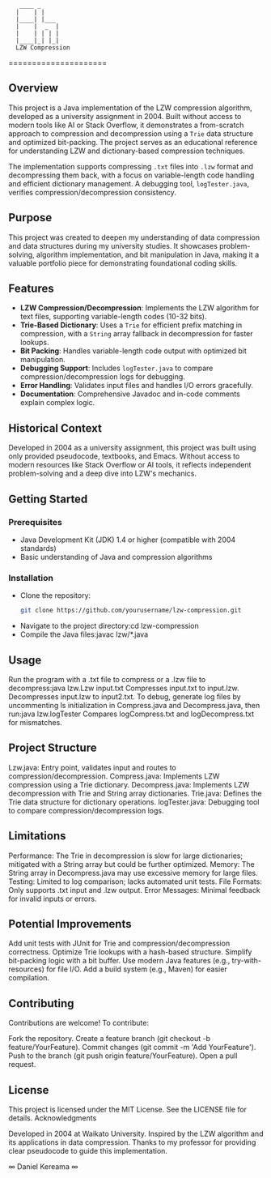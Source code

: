        ____ _          
      |    | |         
      |____| |___      
      |    |  _  |     
      |    | | | |     
      |____|_| |_|     
      LZW Compression
=====================

## Overview
This project is a Java implementation of the LZW compression algorithm, developed as a university assignment in 2004. Built without access to modern tools like AI or Stack Overflow, it demonstrates a from-scratch approach to compression and decompression using a `Trie` data structure and optimized bit-packing. The project serves as an educational reference for understanding LZW and dictionary-based compression techniques.

The implementation supports compressing `.txt` files into `.lzw` format and decompressing them back, with a focus on variable-length code handling and efficient dictionary management. A debugging tool, `logTester.java`, verifies compression/decompression consistency.

## Purpose
This project was created to deepen my understanding of data compression and data structures during my university studies. It showcases problem-solving, algorithm implementation, and bit manipulation in Java, making it a valuable portfolio piece for demonstrating foundational coding skills.

## Features
- **LZW Compression/Decompression**: Implements the LZW algorithm for text files, supporting variable-length codes (10-32 bits).
- **Trie-Based Dictionary**: Uses a `Trie` for efficient prefix matching in compression, with a `String` array fallback in decompression for faster lookups.
- **Bit Packing**: Handles variable-length code output with optimized bit manipulation.
- **Debugging Support**: Includes `logTester.java` to compare compression/decompression logs for debugging.
- **Error Handling**: Validates input files and handles I/O errors gracefully.
- **Documentation**: Comprehensive Javadoc and in-code comments explain complex logic.

## Historical Context
Developed in 2004 as a university assignment, this project was built using only provided pseudocode, textbooks, and Emacs. Without access to modern resources like Stack Overflow or AI tools, it reflects independent problem-solving and a deep dive into LZW's mechanics.

## Getting Started

### Prerequisites
- Java Development Kit (JDK) 1.4 or higher (compatible with 2004 standards)
- Basic understanding of Java and compression algorithms

### Installation
- Clone the repository:
   ```bash
   git clone https://github.com/yourusername/lzw-compression.git
- Navigate to the project directory:cd lzw-compression
- Compile the Java files:javac lzw/*.java



## Usage

Run the program with a .txt file to compress or a .lzw file to decompress:java lzw.Lzw input.txt
Compresses input.txt to input.lzw.
Decompresses input.lzw to input2.txt.
To debug, generate log files by uncommenting ls initialization in Compress.java and Decompress.java, then run:java lzw.logTester
Compares logCompress.txt and logDecompress.txt for mismatches.

## Project Structure

Lzw.java: Entry point, validates input and routes to compression/decompression.
Compress.java: Implements LZW compression using a Trie dictionary.
Decompress.java: Implements LZW decompression with Trie and String array dictionaries.
Trie.java: Defines the Trie data structure for dictionary operations.
logTester.java: Debugging tool to compare compression/decompression logs.

## Limitations

Performance: The Trie in decompression is slow for large dictionaries; mitigated with a String array but could be further optimized.
Memory: The String array in Decompress.java may use excessive memory for large files.
Testing: Limited to log comparison; lacks automated unit tests.
File Formats: Only supports .txt input and .lzw output.
Error Messages: Minimal feedback for invalid inputs or errors.

## Potential Improvements

Add unit tests with JUnit for Trie and compression/decompression correctness.
Optimize Trie lookups with a hash-based structure.
Simplify bit-packing logic with a bit buffer.
Use modern Java features (e.g., try-with-resources) for file I/O.
Add a build system (e.g., Maven) for easier compilation.

## Contributing
Contributions are welcome! To contribute:

Fork the repository.
Create a feature branch (git checkout -b feature/YourFeature).
Commit changes (git commit -m 'Add YourFeature').
Push to the branch (git push origin feature/YourFeature).
Open a pull request.

## License
This project is licensed under the MIT License. See the LICENSE file for details.
Acknowledgments

Developed in 2004 at Waikato University. 
Inspired by the LZW algorithm and its applications in data compression.
Thanks to my professor for providing clear pseudocode to guide this implementation.

∞ Daniel Kereama ∞


